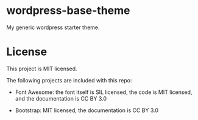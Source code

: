 # wordpress-base-theme
My generic wordpress starter theme.

# License

This project is MIT licensed.

The following projects are included with this repo:

* Font Awesome: the font itself is SIL licensed, the code is MIT licensed, and the documentation is CC BY 3.0

* Bootstrap: MIT licensed, the documentation is CC BY 3.0